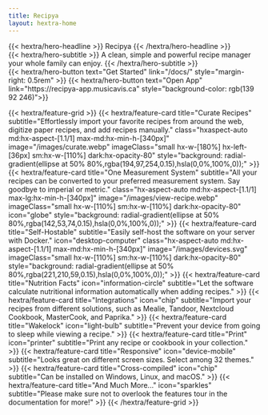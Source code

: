 ```yaml
---
title: Recipya
layout: hextra-home
---
```


<div class="hx-mt-4 hx-mb-4">
{{< hextra/hero-headline >}}
  Recipya
{{< /hextra/hero-headline >}}
</div>

<div class="hx-mb-6">
{{< hextra/hero-subtitle >}}
  A clean, simple and powerful recipe manager your whole family can enjoy.
{{< /hextra/hero-subtitle >}}
</div>

<div class="flex hx-mb-6">
{{< hextra/hero-button text="Get Started" link="/docs/" style="margin-right: 0.5rem" >}}
{{< hextra/hero-button text="Open App" link="https://recipya-app.musicavis.ca" style="background-color:  rgb(139 92 246)">}}
</div>

{{< hextra/feature-grid >}}
{{< hextra/feature-card
    title="Curate Recipes"
    subtitle="Effortlessly import your favorite recipes from around the web, digitize paper recipes, and add recipes manually."
    class="hxaspect-auto md:hx-aspect-[1.1/1] max-md:hx-min-h-[340px]"
    image="/images/curate.webp"
    imageClass="small hx-w-[180%] hx-left-[36px] sm:hx-w-[110%] dark:hx-opacity-80"
    style="background: radial-gradient(ellipse at 50% 80%,rgba(194,97,254,0.15),hsla(0,0%,100%,0));"
    >}}
{{< hextra/feature-card
    title="One Measurement System"
    subtitle="All your recipes can be converted to your preferred measurement system. Say goodbye to imperial or metric."
    class="hx-aspect-auto md:hx-aspect-[1.1/1] max-lg:hx-min-h-[340px]"
    image="/images/view-recipe.webp"
    imageClass="small hx-w-[110%] sm:hx-w-[110%] dark:hx-opacity-80"
    icon="globe"
    style="background: radial-gradient(ellipse at 50% 80%,rgba(142,53,74,0.15),hsla(0,0%,100%,0));"
    >}}
{{< hextra/feature-card
    title="Self-Hostable"
    subtitle="Easily self-host the software on your server with Docker."
    icon="desktop-computer"
    class="hx-aspect-auto md:hx-aspect-[1.1/1] max-md:hx-min-h-[340px]"
    image="/images/devices.svg"
    imageClass="small hx-w-[110%] sm:hx-w-[110%] dark:hx-opacity-80"
    style="background: radial-gradient(ellipse at 50% 80%,rgba(221,210,59,0.15),hsla(0,0%,100%,0));"
    >}}
{{< hextra/feature-card
    title="Nutrition Facts"
    icon="information-circle"
    subtitle="Let the software calculate nutritional information automatically when adding recipes."
    >}}
{{< hextra/feature-card
    title="Integrations"
    icon="chip"
    subtitle="Import your recipes from different solutions, such as Mealie, Tandoor, Nextcloud Cookbook, MasterCook, and Paprika."
    >}}
{{< hextra/feature-card
    title="Wakelock"
    icon="light-bulb"
    subtitle="Prevent your device from going to sleep while viewing a recipe."
    >}}
{{< hextra/feature-card
    title="Print"
    icon="printer"
    subtitle="Print any recipe or cookbook in your collection."
    >}}
{{< hextra/feature-card
    title="Responsive"
    icon="device-mobile"
    subtitle="Looks great on different screen sizes. Select among 32 themes."
    >}}
{{< hextra/feature-card
    title="Cross-compiled"
    icon="chip"
    subtitle="Can be installed on Windows, Linux, and macOS."
    >}}
{{< hextra/feature-card
    title="And Much More..."
    icon="sparkles"
    subtitle="Please make sure not to overlook the features tour in the documentation for more!"
    >}}
{{< /hextra/feature-grid >}}
